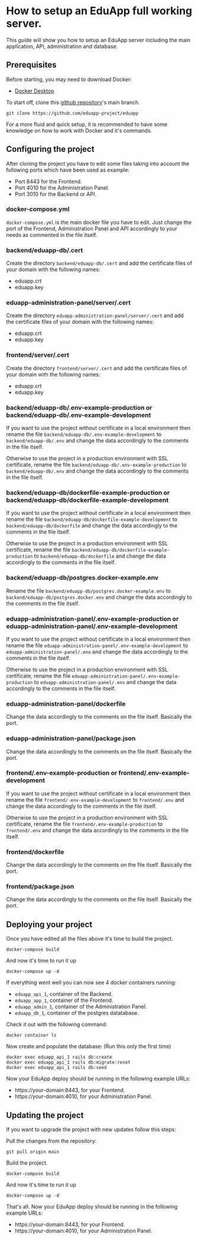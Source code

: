 # How to setup an EduApp full working server.

This guide will show you how to setup an EduApp server including the main application, API, administration and database.

## Prerequisites

Before starting, you may need to download Docker:
- [Docker Desktop](https://www.docker.com/products/docker-desktop/)

To start off, clone this [github repository](https://github.com/eduapp-project/eduapp/)'s main branch.

````
git clone https://github.com/eduapp-project/eduapp
````

For a more fluid and quick setup, it is recommended to have some knowledge on how to work with Docker and it's commands.

## Configuring the project

After cloning the project you have to edit some files taking into account the following ports which have been used as example:
- Port 8443 for the Frontend.
- Port 4010 for the Administration Panel.
- Port 3010 for the Backend or API.

### docker-compose.yml

```docker-compose.yml``` is the main docker file you have to edit. Just change the port of the Frontend, Administration Panel and API accordingly to your needs as commented in the file itself.

### backend/eduapp-db/.cert

Create the directory ```backend/eduapp-db/.cert``` and add the certificate files of your domain with the following names:
- eduapp.crt
- eduapp.key

### eduapp-administration-panel/server/.cert

Create the directory ```eduapp-administration-panel/server/.cert``` and add the certificate files of your domain with the following names:
- eduapp.crt
- eduapp.key

### frontend/server/.cert

Create the directory ```frontend/server/.cert``` and add the certificate files of your domain with the following names:
- eduapp.crt
- eduapp.key

### backend/eduapp-db/.env-example-production or backend/eduapp-db/.env-example-development

If you want to use the project without certificate in a local environment then rename the file ```backend/eduapp-db/.env-example-development``` to ```backend/eduapp-db/.env``` and change the data accordingly to the comments in the file itself.

Otherwise to use the project in a production environment with SSL certificate, rename the file ```backend/eduapp-db/.env-example-production``` to ```backend/eduapp-db/.env``` and change the data accordingly to the comments in the file itself.

### backend/eduapp-db/dockerfile-example-production or backend/eduapp-db/dockerfile-example-development

If you want to use the project without certificate in a local environment then rename the file ```backend/eduapp-db/dockerfile-example-development``` to ```backend/eduapp-db/dockerfile``` and change the data accordingly to the comments in the file itself.

Otherwise to use the project in a production environment with SSL certificate, rename the file ```backend/eduapp-db/dockerfile-example-production``` to ```backend/eduapp-db/dockerfile``` and change the data accordingly to the comments in the file itself.

### backend/eduapp-db/postgres.docker-example.env

Rename the file ```backend/eduapp-db/postgres.docker-example.env``` to ```backend/eduapp-db/postgres.docker.env``` and change the data accordingly to the comments in the file itself.

### eduapp-administration-panel/.env-example-production or eduapp-administration-panel/.env-example-development

If you want to use the project without certificate in a local environment then rename the file ```eduapp-administration-panel/.env-example-development``` to ```eduapp-administration-panel/.env``` and change the data accordingly to the comments in the file itself.

Otherwise to use the project in a production environment with SSL certificate, rename the file ```eduapp-administration-panel/.env-example-production``` to ```eduapp-administration-panel/.env``` and change the data accordingly to the comments in the file itself.

### eduapp-administration-panel/dockerfile

Change the data accordingly to the comments on the file itself. Basically the port.

### eduapp-administration-panel/package.json

Change the data accordingly to the comments on the file itself. Basically the port.

### frontend/.env-example-production or frontend/.env-example-development

If you want to use the project without certificate in a local environment then rename the file ```frontend/.env-example-development``` to ```frontend/.env``` and change the data accordingly to the comments in the file itself.

Otherwise to use the project in a production environment with SSL certificate, rename the file ```frontend/.env-example-production``` to ```frontend/.env``` and change the data accordingly to the comments in the file itself.

### frontend/dockerfile

Change the data accordingly to the comments on the file itself. Basically the port.

### frontend/package.json

Change the data accordingly to the comments on the file itself. Basically the port.

## Deploying your project

Once you have edited all the files above it's time to build the project.

````
docker-compose build
````

And now it's time to run it up

````
docker-compose up -d
````

If everything went well you can now see 4 docker containers running: 
- ```eduapp_api_1```, container of the Backend.
- ```eduapp_app_1```, container of the Frontend.
- ```eduapp_admin_1```, container of the Administration Panel.
- ```eduapp_db_1```, container of the postgres datatabase.

Check it out with the following command:

````
docker container ls
````

Now create and populate the database: (Run this only the first time)

````
docker exec eduapp_api_1 rails db:create
docker exec eduapp_api_1 rails db:migrate:reset
docker exec eduapp_api_1 rails db:seed
````

Now your EduApp deploy should be running in the following example URLs:
- https://your-domain:8443, for your Frontend.
- https://your-domain:4010, for your Administration Panel.

## Updating the project

If you want to upgrade the project with new updates follow this steps:

Pull the changes from the repository:

````
git pull origin main
````

Build the project.

````
docker-compose build
````

And now it's time to run it up

````
docker-compose up -d
````

That's all. Now your EduApp deploy should be running in the following example URLs:
- https://your-domain:8443, for your Frontend.
- https://your-domain:4010, for your Administration Panel.